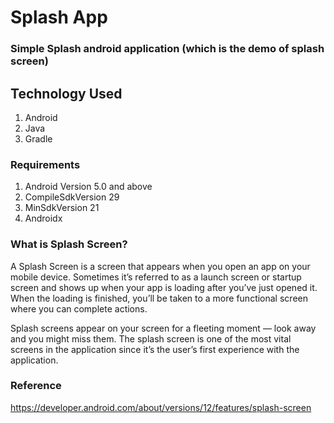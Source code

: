 # Splash App
### Simple Splash android application (which is the demo of splash screen)

## Technology Used
 1. Android
 2. Java
 3. Gradle
 
### Requirements
1. Android Version 5.0 and above
2. CompileSdkVersion 29
3. MinSdkVersion 21
4. Androidx

### What is Splash Screen?

A Splash Screen is a screen that appears when you open an app on your mobile device. 
Sometimes it’s referred to as a launch screen or startup screen and shows up when your app is loading after you’ve just opened it.
When the loading is finished, you’ll be taken to a more functional screen where you can complete actions.

Splash screens appear on your screen for a fleeting moment — look away and you might miss them. 
The splash screen is one of the most vital screens in the application since it’s the user’s first experience with the application.


### Reference
https://developer.android.com/about/versions/12/features/splash-screen
